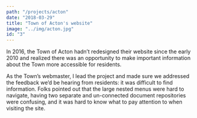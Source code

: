 ```yaml
---
path: "/projects/acton"
date: "2018-03-29"
title: "Town of Acton's website"
image: "../img/acton.jpg"
id: "3"
---
```


In 2016, the Town of Acton hadn’t redesigned their website since the early 2010 and realized there was an opportunity to make important information about the Town more accessible for residents.

As the Town’s webmaster, I lead the project and made sure we addressed the feedback we’d be hearing from residents: it was difficult to find information. Folks pointed out that the large nested menus were hard to navigate, having two separate and un-connected document repositories were confusing, and it was hard to know what to pay attention to when visiting the site.